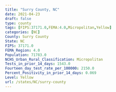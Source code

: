 ```yaml
---
title: "Surry County, NC"
date: 2021-04-23
draft: false
type: county
tags: [FIPS:37171.0,FEMA:4.0,Micropolitan,Yellow]
categories: [NC]
County: Surry County
State: NC
FIPS: 37171.0
FEMA_Region: 4.0
Population: 71783.0
NCHS_Urban_Rural_Classification: Micropolitan
Tests_in_prior_14_days: 1543.0
Fourteen_day_test_rate_per_100000: 2150.0
Percent_Positivity_in_prior_14_days: 0.069
Level: Yellow
url: /states/NC/surry-county
---
```



